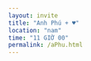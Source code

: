 ```yaml
---
layout: invite
title: "Anh Phú + ♥"
location: "nam"
time: "11 GIỜ 00"
permalink: /aPhu.html
---
```


